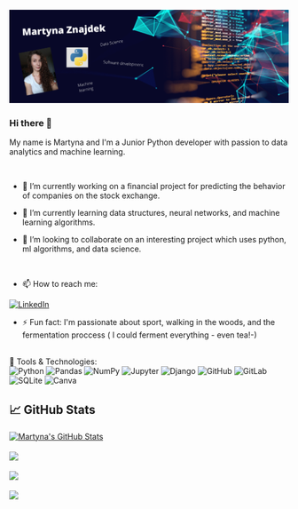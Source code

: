 [![Header](https://github.com/CodingBee77/CodingBee77/blob/main/Martyna%20Znajdek.png "Header")](https://some-url.dev/)


### Hi there 👋

My name is Martyna and I'm a Junior Python developer with passion to data analytics and machine learning.

<br />

- 🔭 I’m currently working on a financial project for predicting the behavior of companies on the stock exchange.

- 🌱 I’m currently learning data structures, neural networks, and machine learning algorithms.

- 👯 I’m looking to collaborate on an interesting project which uses python, ml algorithms, and data science.

<br />

- 📫 How to reach me:


[<img alt="LinkedIn" src="https://img.shields.io/badge/linkedin%20-%230077B5.svg?&style=for-the-badge&logo=linkedin&logoColor=white"/>](https://www.linkedin.com/in/martyna-znajdek-a63084137/)


- ⚡ Fun fact: I'm passionate about sport, walking in the woods, and the fermentation proccess ( I could ferment everything - even tea!-)



<br />
🔧 Tools & Technologies:
<br />


<img alt="Python" src="https://img.shields.io/badge/python%20-%2314354C.svg?&style=for-the-badge&logo=python&logoColor=white"/>


<img alt="Pandas" src="https://img.shields.io/badge/pandas%20-%23150458.svg?&style=for-the-badge&logo=pandas&logoColor=white" />


<img alt="NumPy" src="https://img.shields.io/badge/numpy%20-%23013243.svg?&style=for-the-badge&logo=numpy&logoColor=white" />


<img alt="Jupyter" src="https://img.shields.io/badge/Jupyter%20-%23F37626.svg?&style=for-the-badge&logo=Jupyter&logoColor=white" />


<img alt="Django" src="https://img.shields.io/badge/django%20-%23092E20.svg?&style=for-the-badge&logo=django&logoColor=white"/>


<img alt="GitHub" src="https://img.shields.io/badge/github%20-%23121011.svg?&style=for-the-badge&logo=github&logoColor=white"/>


<img alt="GitLab" src="https://img.shields.io/badge/gitlab%20-%23181717.svg?&style=for-the-badge&logo=gitlab&logoColor=white"/>


<img alt="SQLite" src ="https://img.shields.io/badge/sqlite-%2307405e.svg?&style=for-the-badge&logo=sqlite&logoColor=white"/>



<img alt="Canva" src="https://img.shields.io/badge/Canva%20-%2300C4CC.svg?&style=for-the-badge&logo=Canva&logoColor=white"/>

<br />

## &#x1f4c8; GitHub Stats

<!--<a href="https://github.com/CodingBee77">
  <img align="center" src="https://github-readme-stats.vercel.app/api/top-langs/?username=CodingBee77&hide=java,html&title_color=ffffff&text_color=c9cacc&icon_color=2bbc8a&bg_color=1d1f21" />
</a>
-->

<a href="https://github.com/CodingBee77">
  <img align="center" src="https://github-readme-stats.vercel.app/api?username=CodingBee77&show_icons=true&line_height=27&count_private=true&title_color=ffffff&text_color=c9cacc&icon_color=2bbc8a&bg_color=1d1f21" alt="Martyna's GitHub Stats" />
</a>

<br />
<br />

<a href="https://github.com/CodingBee77/Data_Science_Projects">
  <img align="center" src="https://github-readme-stats.vercel.app/api/pin/?username=CodingBee77&repo=Data_Science_Projects&title_color=ffffff&text_color=c9cacc&icon_color=2bbc8a&bg_color=1d1f21" />
</a>    

<br />
<br />

<a href="https://github.com/CodingBee77/Snake-bug-game">
  <img align="center" src="https://github-readme-stats.vercel.app/api/pin/?username=CodingBee77&repo=Snake-bug-game&title_color=ffffff&text_color=c9cacc&icon_color=2bbc8a&bg_color=1d1f21" />
</a> 

<br />
<br />

<a href="https://github.com/CodingBee77/Snake-bug-game">
  <img align="center" src="https://github-readme-stats.vercel.app/api/pin/?username=CodingBee77&repo=ML-algorithms-from-scratch&title_color=ffffff&text_color=c9cacc&icon_color=2bbc8a&bg_color=1d1f21" />
</a> 
